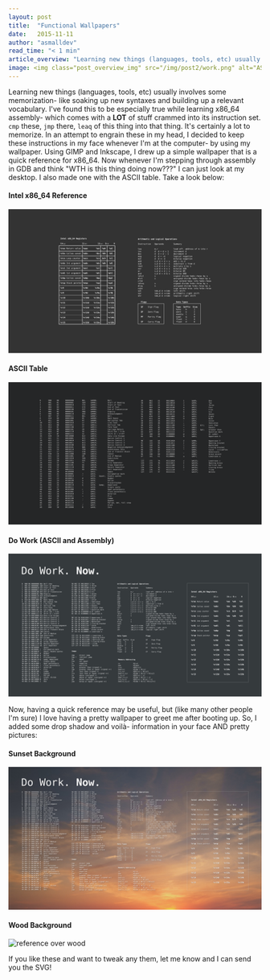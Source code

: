 ```yaml
---
layout: post
title:  "Functional Wallpapers"
date:   2015-11-11
author: "asmalldev"
read_time: "< 1 min"
article_overview: "Learning new things (languages, tools, etc) usually involves some memorization- like soaking up new syntaxes and building up a relevant vocabulary. Here are a few wallpapers I made to keep new information in my face, providing me with a quick reference and reminding me to commit things to memory."
image: <img class="post_overview_img" src="/img/post2/work.png" alt="ASCII and assembly">
---
```


Learning new things (languages, tools, etc) usually involves some memorization- like soaking up new syntaxes and building up a relevant vocabulary. I've found this to be especially true while learning x86_64 assembly- which comes with a <strong>LOT</strong> of stuff crammed into its instruction set. `cmp` these, `jmp` there, `leaq` of this thing into that thing. It's certainly a lot to memorize. In an attempt to engrain these in my head, I decided to keep these instructions in my face whenever I'm at the computer- by using my wallpaper. Using GIMP and Inkscape, I drew up a simple wallpaper that is a quick reference for x86_64. Now whenever I'm stepping through assembly in GDB and think "WTH is this thing doing now???" I can just look at my desktop. I also made one with the ASCII table. Take a look below:


#### Intel x86_64 Reference
<div class="center_imgs"><img class="post_img_large" src="/img/post2/x86.png" alt="x86 assembly quick reference"></div>

#### ASCII Table
<div class="center_imgs"><img class="post_img_large" src="/img/post2/ascii.png" alt="ASCII table"></div>

#### Do Work (ASCII and Assembly)
<div class="center_imgs"><img class="post_img_large" src="/img/post2/work.png" alt="ASCII and assembly"></div>

<p class="post_middle">Now, having a quick reference may be useful, but (like many other people I'm sure) I love having a pretty wallpaper to greet me after booting up. So, I added some drop shadow and voilà- information in your face AND pretty pictures:</p>

#### Sunset Background
<div class="center_imgs"><img class="post_img_large" src="/img/post2/sunset_work.png" alt="mountain sunset"></div>

#### Wood Background
<div class="center_imgs"><img class="post_img_large" src="/img/post2/wood_work.png" alt="reference over wood"></div>

If you like these and want to tweak any them, let me know and I can send you the SVG!
